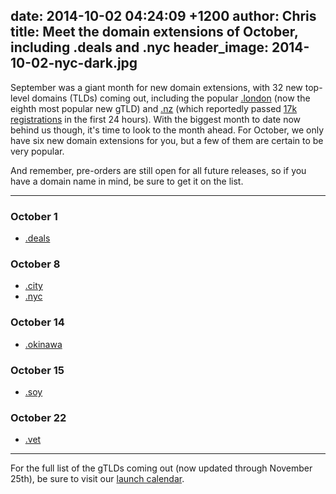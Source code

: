 date: 2014-10-02 04:24:09 +1200
author: Chris
title: Meet the domain extensions of October, including .deals and .nyc
header_image: 2014-10-02-nyc-dark.jpg
----

<!-- excerpt -->

September was a giant month for new domain extensions, with 32 new top-level domains (TLDs) coming out, including the popular [.london](https://iwantmyname.com/domains/dot-london) (now the eighth most popular new gTLD) and [.nz](https://iwantmyname.com/domains/dot-nz) (which reportedly passed [17k registrations](https://twitter.com/dotnz/status/517102502731190272) in the first 24 hours). With the biggest month to date now behind us though, it's time to look to the month ahead. For October, we only have six new domain extensions for you, but a few of them are certain to be very popular.

<!-- /excerpt -->

And remember, pre-orders are still open for all future releases, so if you have a domain name in mind, be sure to get it on the list.

***

### October 1

+ [.deals](https://iwantmyname.com/domains/dot-deals)

### October 8

+ [.city](https://iwantmyname.com/domains/dot-city)
+ [.nyc](https://iwantmyname.com/domains/dot-nyc)

### October 14

+ [.okinawa](https://iwantmyname.com/domains/dot-okinawa)

### October 15

+ [.soy](https://iwantmyname.com/domains/dot-soy)

### October 22

+ [.vet](https://iwantmyname.com/domains/dot-vet)

***

For the full list of the gTLDs coming out (now updated through November 25th), be sure to visit our [launch calendar](https://iwantmyname.com/domains/new-gtld-launch-dates).